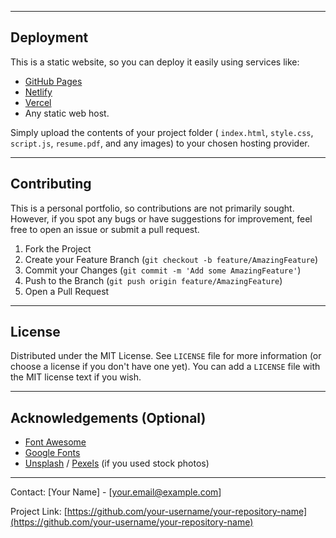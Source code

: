 
---

## Deployment

This is a static website, so you can deploy it easily using services like:

*   [GitHub Pages](https://pages.github.com/)
*   [Netlify](https://www.netlify.com/)
*   [Vercel](https://vercel.com/)
*   Any static web host.

Simply upload the contents of your project folder ( `index.html`, `style.css`, `script.js`, `resume.pdf`, and any images) to your chosen hosting provider.

---

## Contributing

This is a personal portfolio, so contributions are not primarily sought. However, if you spot any bugs or have suggestions for improvement, feel free to open an issue or submit a pull request.

1.  Fork the Project
2.  Create your Feature Branch (`git checkout -b feature/AmazingFeature`)
3.  Commit your Changes (`git commit -m 'Add some AmazingFeature'`)
4.  Push to the Branch (`git push origin feature/AmazingFeature`)
5.  Open a Pull Request

---

## License

Distributed under the MIT License. See `LICENSE` file for more information (or choose a license if you don't have one yet).
You can add a `LICENSE` file with the MIT license text if you wish.

---

## Acknowledgements (Optional)

*   [Font Awesome](https://fontawesome.com/)
*   [Google Fonts](https://fonts.google.com/)
*   [Unsplash](https://unsplash.com/) / [Pexels](https://pexels.com/) (if you used stock photos)

---

Contact: [Your Name] - [your.email@example.com]

Project Link: [https://github.com/your-username/your-repository-name](https://github.com/your-username/your-repository-name)
